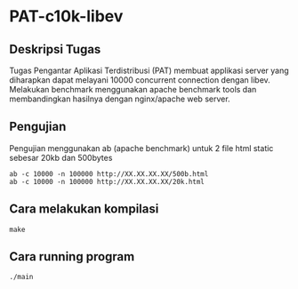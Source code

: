# PAT-c10k-libev
## Deskripsi Tugas
Tugas Pengantar Aplikasi Terdistribusi (PAT) membuat applikasi server yang diharapkan dapat melayani 10000 concurrent connection dengan libev. Melakukan benchmark menggunakan apache benchmark tools dan membandingkan hasilnya dengan nginx/apache web server. 

## Pengujian 
Pengujian menggunakan ab (apache benchmark) untuk 2 file html static sebesar 20kb dan 500bytes
```
ab -c 10000 -n 100000 http://XX.XX.XX.XX/500b.html
ab -c 10000 -n 100000 http://XX.XX.XX.XX/20k.html
```

## Cara melakukan kompilasi
```
make
```

## Cara running program
```
./main
```

